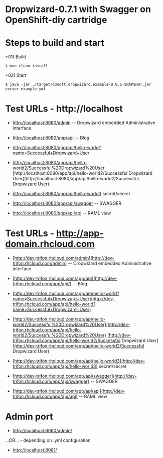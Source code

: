 Dropwizard-0.7.1 with Swagger on OpenShift-diy cartridge
==================================

Steps to build and start
=====
+01) Build

```shell
$ mvn clean install
```


+02) Start
```shell
$ java -jar ./target/d3soft.dropwizard.example-0.0.1-SNAPSHOT.jar server example.yml
```


Test URLs - http://localhost
============================
 + [http://localhost:8080/admin](http://localhost:8080/admin) -- Dropwizard embedded Administrative interface

 + [http://localhost:8080/app/api](http://localhost:8080/app/api) -- Blog
 + [http://localhost:8080/app/api/hello-world?name=Successful+Dropwizard+User](http://localhost:8080/app/api/hello-world?name=Successful+Dropwizard+User)
 + [http://localhost:8080/app/api/hello-world2/Successful%20Dropwizard%20User](http://localhost:8080/app/api/hello-world2/Successful%20Dropwizard%20User)
   [http://localhost:8080/app/api/hello-world2/Successful Dropwizard User](http://localhost:8080/app/api/hello-world2/Successful Dropwizard User)
 + [http://localhost:8080/app/api/hello-world3](http://localhost:8080/app/api/hello-world3) secret/secret

 + [http://localhost:8080/app/api/swagger](http://localhost:8080/app/api/swagger) -- SWAGGER

 + [http://localhost:8080/app/api/api](http://localhost:8080/app/api/api) -- RAML view


Test URLs - http://app-domain.rhcloud.com
=========================================
 + [http://dev-trifon.rhcloud.com/admin](http://dev-trifon.rhcloud.com/admin) -- Dropwizard embedded Administrative interface

 + [http://dev-trifon.rhcloud.com/app/api](http://dev-trifon.rhcloud.com/app/api/) -- Blog
 + [http://dev-trifon.rhcloud.com/app/api/hello-world?name=Successful+Dropwizard+User](http://dev-trifon.rhcloud.com/app/api/hello-world?name=Successful+Dropwizard+User)
 + [http://dev-trifon.rhcloud.com/app/api/hello-world2/Successful%20Dropwizard%20User](http://dev-trifon.rhcloud.com/app/api/hello-world2/Successful%20Dropwizard%20User)
   [http://dev-trifon.rhcloud.com/app/api/hello-world2/Successful Dropwizard User](http://dev-trifon.rhcloud.com/app/api/hello-world2/Successful Dropwizard User)
 - [http://dev-trifon.rhcloud.com/app/api/hello-world3](http://dev-trifon.rhcloud.com/app/api/hello-world3) secret/secret

 + [http://dev-trifon.rhcloud.com/app/api/swagger](http://dev-trifon.rhcloud.com/app/api/swagger) -- SWAGGER

 + [http://dev-trifon.rhcloud.com/app/api/api](http://dev-trifon.rhcloud.com/app/api/api) -- RAML view


Admin port
==========
 - [http://localhost:8080/admin/](http://localhost:8080/admin/)

...OR... - depending on .yml configuration

 - [http://localhost:8081/](http://localhost:8081/)